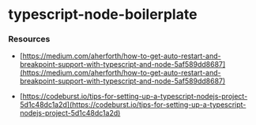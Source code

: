 # typescript-node-boilerplate

### Resources
 - [https://medium.com/aherforth/how-to-get-auto-restart-and-breakpoint-support-with-typescript-and-node-5af589dd8687](https://medium.com/aherforth/how-to-get-auto-restart-and-breakpoint-support-with-typescript-and-node-5af589dd8687)

 - [https://codeburst.io/tips-for-setting-up-a-typescript-nodejs-project-5d1c48dc1a2d](https://codeburst.io/tips-for-setting-up-a-typescript-nodejs-project-5d1c48dc1a2d)